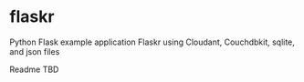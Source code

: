 flaskr
======

Python Flask example application Flaskr using Cloudant, Couchdbkit, sqlite, and json files

Readme TBD
